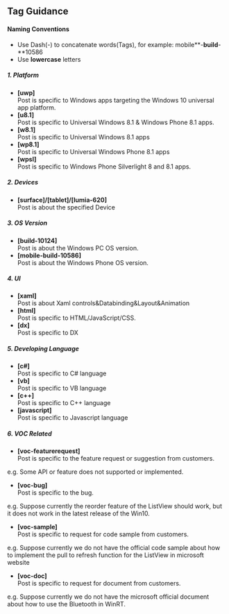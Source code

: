 ## Tag Guidance  
#### **Naming Conventions**
 * Use Dash(-) to concatenate words(Tags), for example: mobile**-**build**-**10586
 * Use **lowercase** letters
 
##### **1. Platform**
 * **[uwp]**                 
Post is specific to Windows apps targeting the Windows 10 universal app platform.
 * **[u8.1]**                
Post is specific to Universal Windows 8.1 & Windows Phone 8.1 apps.
 * **[w8.1]**                
Post is specific to Universal Windows 8.1 apps 
 * **[wp8.1]**                
Post is specific to Universal Windows Phone 8.1 apps 
 * **[wpsl]**                
Post is specific to Windows Phone Silverlight 8 and 8.1 apps.

##### **2. Devices**
* **[surface]/[tablet]/[lumia-620]**                 
Post is about the specified Device

##### **3. OS Version**
* **[build-10124]**                
Post is about the Windows PC OS version.
* **[mobile-build-10586]**                
Post is about the Windows Phone OS version.

##### **4. UI**
 * **[xaml]**                
Post is about Xaml controls&Databinding&Layout&Animation
 * **[html]**                
Post is specific to HTML/JavaScript/CSS.
 * **[dx]**                
Post is specific to DX

##### **5. Developing Language**
 * **[c#]**                
Post is specific to C# language
 * **[vb]**                
Post is specific to VB language
 * **[c++]**                
Post is specific to C++ language
 * **[javascript]**                
Post is specific to Javascript language

##### **6. VOC Related**
 * **[voc-featurerequest]**                
Post is specific to the feature request or suggestion from customers.

 e.g. Some API or feature does not supported or implemented.
 * **[voc-bug]**                
Post is specific to the bug.

 e.g. Suppose currently the reorder feature of the ListView should work, but it does not work in the latest release of the Win10.
 * **[voc-sample]**                
Post is specific to request for code sample from customers.

 e.g. Suppose currently we do not have the official code sample about how to implement the pull to refresh function for the ListView in microsoft website
 * **[voc-doc]**                
Post is specific to request for document from customers.

 e.g. Suppose currently we do not have the microsoft official document about how to use the Bluetooth in WinRT.
